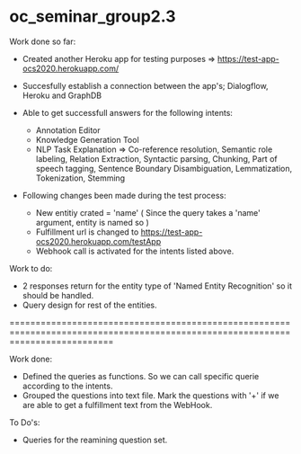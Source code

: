# oc_seminar_group2.3

Work done so far:
  - Created another Heroku app for testing purposes => https://test-app-ocs2020.herokuapp.com/
  
  - Succesfully establish a connection between the app's; Dialogflow, Heroku and GraphDB
  
  - Able to get successfull answers for the following intents:
    - Annotation Editor
    - Knowledge Generation Tool
    - NLP Task Explanation => Co-reference resolution, Semantic role labeling, Relation Extraction, Syntactic parsing, Chunking,
      Part of speech tagging, Sentence Boundary Disambiguation, Lemmatization, Tokenization, Stemming
      
  - Following changes been made during the test process:
    - New entitiy crated = 'name' ( Since the query takes a 'name' argument, entity is named so )
    - Fulfillment url is changed to https://test-app-ocs2020.herokuapp.com/testApp
    - Webhook call is activated for the intents listed above.
    
Work to do:
  - 2 responses return for the entity type of 'Named Entity Recognition' so it should be handled.
  - Query design for rest of the entities.

================================================================================================================================

Work done:
  - Defined the queries as functions. So we can call specific querie according to the intents.
  - Grouped the questions into text file. Mark the questions with '+' if we are able to get a fulfillment text from the WebHook.

To Do's:
  - Queries for the reamining question set.
